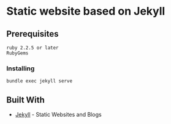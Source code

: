 # Static website based on Jekyll

## Prerequisites
```
ruby 2.2.5 or later
RubyGems
```

### Installing
```
bundle exec jekyll serve
```

## Built With
* [Jekyll](https://jekyllrb.com/) - Static Websites and Blogs
